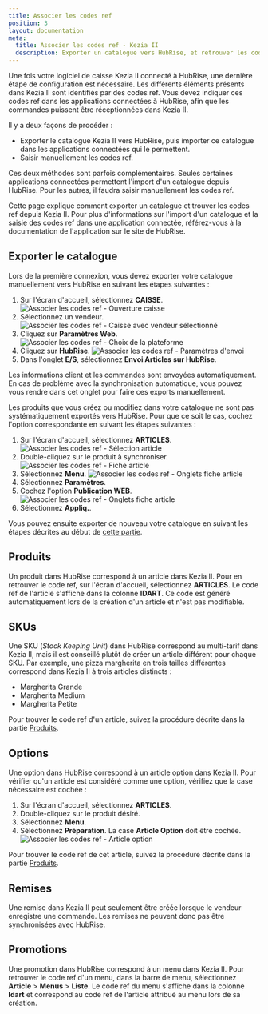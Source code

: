 ```yaml
---
title: Associer les codes ref
position: 3
layout: documentation
meta:
  title: Associer les codes ref - Kezia II
  description: Exporter un catalogue vers HubRise, et retrouver les codes ref des produits, des options et d'autres éléments.
---
```


Une fois votre logiciel de caisse Kezia II connecté à HubRise, une dernière étape de configuration est nécessaire. Les différents éléments présents dans Kezia II sont identifiés par des codes ref. Vous devez indiquer ces codes ref dans les applications connectées à HubRise, afin que les commandes puissent être réceptionnées dans Kezia II.

Il y a deux façons de procéder :
- Exporter le catalogue Kezia II vers HubRise, puis importer ce catalogue dans les applications connectées qui le permettent.
- Saisir manuellement les codes ref.

Ces deux méthodes sont parfois complémentaires. Seules certaines applications connectées permettent l'import d'un catalogue depuis HubRise. Pour les autres, il faudra saisir manuellement les codes ref.

Cette page explique comment exporter un catalogue et trouver les codes ref depuis Kezia II. Pour plus d'informations sur l'import d'un catalogue et la saisie des codes ref dans une application connectée, référez-vous à la documentation de l'application sur le site de HubRise.

## Exporter le catalogue

Lors de la première connexion, vous devez exporter votre catalogue manuellement vers HubRise en suivant les étapes suivantes :

1. Sur l'écran d'accueil, sélectionnez **CAISSE**.
   ![Associer les codes ref - Ouverture caisse](../images/011-fr-jdc-ouverture-caisse.png)
1. Sélectionnez un vendeur.
   ![Associer les codes ref - Caisse avec vendeur sélectionné](../images/012-fr-jdc-vendeur-selectionne.png)
1. Cliquez sur **Paramètres Web**.
   ![Associer les codes ref - Choix de la plateforme](../images/013-fr-jdc-choix-plateforme.png)
1. Cliquez sur **HubRise**.
   ![Associer les codes ref - Paramètres d'envoi](../images/014-fr-jdc-parametres-envoi.png)
1. Dans l'onglet **E/S**, sélectionnez **Envoi Articles sur HubRise**.

Les informations client et les commandes sont envoyées automatiquement. En cas de problème avec la synchronisation automatique, vous pouvez vous rendre dans cet onglet pour faire ces exports manuellement.

Les produits que vous créez ou modifiez dans votre catalogue ne sont pas systématiquement exportés vers HubRise. Pour que ce soit le cas, cochez l'option correspondante en suivant les étapes suivantes :

1. Sur l'écran d'accueil, sélectionnez **ARTICLES**.
   ![Associer les codes ref - Sélection article](../images/015-fr-jdc-selection-article.png)
1. Double-cliquez sur le produit à synchroniser.
   ![Associer les codes ref - Fiche article](../images/016-fr-jdc-fiche-article.png)
1. Sélectionnez **Menu**.
   ![Associer les codes ref - Onglets fiche article](../images/017-fr-jdc-fiche-article-onglets.png)
1. Sélectionnez **Paramètres**.
1. Cochez l'option **Publication WEB**.
   ![Associer les codes ref - Onglets fiche article](../images/018-fr-jdc-fiche-article-publication-web.png)
1. Sélectionnez **Appliq.**.

Vous pouvez ensuite exporter de nouveau votre catalogue en suivant les étapes décrites au début de [cette partie](/apps/kezia/associer-codes-ref#exporter-le-catalogue).

## Produits

Un produit dans HubRise correspond à un article dans Kezia II. Pour en retrouver le code ref, sur l'écran d'accueil, sélectionnez **ARTICLES**. Le code ref de l'article s'affiche dans la colonne **IDART**. Ce code est généré automatiquement lors de la création d'un article et n'est pas modifiable.

## SKUs

Une SKU (*Stock Keeping Unit*) dans HubRise correspond au multi-tarif dans Kezia II, mais il est conseillé plutôt de créer un article différent pour chaque SKU. Par exemple, une pizza margherita en trois tailles différentes correspond dans Kezia II à trois articles distincts :
- Margherita Grande
- Margherita Medium
- Margherita Petite

Pour trouver le code ref d'un article, suivez la procédure décrite dans la partie [Produits](/apps/kezia/associer-codes-ref#produits).

## Options

Une option dans HubRise correspond à un article option dans Kezia II. Pour vérifier qu'un article est considéré comme une option, vérifiez que la case nécessaire est cochée :

1. Sur l'écran d'accueil, sélectionnez **ARTICLES**.
1. Double-cliquez sur le produit désiré.
1. Sélectionnez **Menu**.
1. Sélectionnez **Préparation**. La case **Article Option** doit être cochée.
   ![Associer les codes ref - Article option](../images/019-fr-jdc-fiche-article-option.png)

Pour trouver le code ref de cet article, suivez la procédure décrite dans la partie [Produits](/apps/kezia/associer-codes-ref#produits).

## Remises

Une remise dans Kezia II peut seulement être créée lorsque le vendeur enregistre une commande. Les remises ne peuvent donc pas être synchronisées avec HubRise.

## Promotions

Une promotion dans HubRise correspond à un menu dans Kezia II. Pour retrouver le code ref d'un menu, dans la barre de menu, sélectionnez **Article** > **Menus** > **Liste**. Le code ref du menu s'affiche dans la colonne **Idart** et correspond au code ref de l'article attribué au menu lors de sa création.